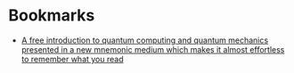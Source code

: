# Bookmarks

-   [A free introduction to quantum computing and quantum mechanics presented in a new mnemonic medium which makes it almost effortless to remember what you read](https://quantum.country/)

